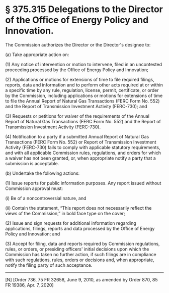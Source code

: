 # § 375.315   Delegations to the Director of the Office of Energy Policy and Innovation.

The Commission authorizes the Director or the Director's designee to:


(a) Take appropriate action on:


(1) Any notice of intervention or motion to intervene, filed in an uncontested proceeding processed by the Office of Energy Policy and Innovation;


(2) Applications or motions for extensions of time to file required filings, reports, data and information and to perform other acts required at or within a specific time by any rule, regulation, license, permit, certificate, or order by the Commission, including applications or motions for extensions of time to file the Annual Report of Natural Gas Transactions (FERC Form No. 552) and the Report of Transmission Investment Activity (FERC-730); and


(3) Requests or petitions for waiver of the requirements of the Annual Report of Natural Gas Transactions (FERC Form No. 552) and the Report of Transmission Investment Activity (FERC-730).


(4) Notification to a party if a submitted Annual Report of Natural Gas Transactions (FERC Form No. 552) or Report of Transmission Investment Activity (FERC-730) fails to comply with applicable statutory requirements, and with all applicable Commission rules, regulations, and orders for which a waiver has not been granted, or, when appropriate notify a party that a submission is acceptable.


(b) Undertake the following actions:


(1) Issue reports for public information purposes. Any report issued without Commission approval must:


(i) Be of a noncontroversial nature, and


(ii) Contain the statement, “This report does not necessarily reflect the views of the Commission,” in bold face type on the cover;


(2) Issue and sign requests for additional information regarding applications, filings, reports and data processed by the Office of Energy Policy and Innovation; and


(3) Accept for filing, data and reports required by Commission regulations, rules, or orders, or presiding officers' initial decisions upon which the Commission has taken no further action, if such filings are in compliance with such regulations, rules, orders or decisions and, when appropriate, notify the filing party of such acceptance.



---

[N] [Order 736, 75 FR 32658, June 9, 2010, as amended by Order 870, 85 FR 19386, Apr. 7, 2020]




